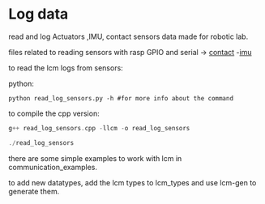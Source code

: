 # Log data
read and log Actuators ,IMU, contact sensors data made for robotic lab.

files related to reading sensors with rasp GPIO and serial -> [contact](./read_sensor/read_contact.py) 
-[imu](./read_sensor/read_imu.py)

to read the lcm logs from sensors:

python:
```python3
python read_log_sensors.py -h #for more info about the command
```
to compile the cpp version:
```cpp
g++ read_log_sensors.cpp -llcm -o read_log_sensors

./read_log_sensors
```

there are some simple examples to work with lcm in communication_examples.

to add new datatypes, add the lcm types to lcm_types and use lcm-gen to generate them.